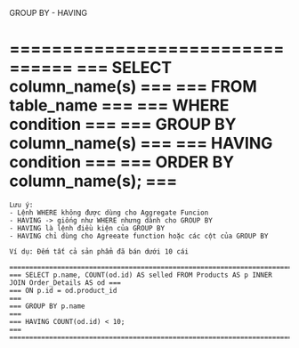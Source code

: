 GROUP BY - HAVING

================================
=== SELECT column_name(s)    ===
=== FROM table_name          ===
=== WHERE condition          ===
=== GROUP BY column_name(s)  ===
=== HAVING condition         ===
=== ORDER BY column_name(s); ===
================================

	Lưu ý:
	- Lệnh WHERE không được dùng cho Aggregate Funcion
	- HAVING -> giống như WHERE nhưng dành cho GROUP BY
	- HAVING là lệnh điều kiện của GROUP BY
	- HAVING chỉ dùng cho Agreeate function hoặc các cột của GROUP BY

	Ví dụ: Đếm tất cả sản phẩm đã bán dưới 10 cái

	===============================================================================================
	=== SELECT p.name, COUNT(od.id) AS selled FROM Products AS p INNER JOIN Order_Details AS od ===
	=== ON p.id = od.product_id                                                                 ===
	=== GROUP BY p.name                                                                         ===
	=== HAVING COUNT(od.id) < 10;                                                               ===
	===============================================================================================